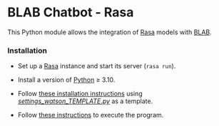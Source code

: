 # BLAB Chatbot - Rasa

This Python module allows the integration of [Rasa](https://cloud.ibm.com/apidocs/assistant-v2)
models with
[BLAB](../../../blab-controller).

### Installation

- Set up a [Rasa](https://rasa.com/docs/rasa/installation/environment-set-up) instance
  and start its server (`rasa run`).

- Install a version of
  [Python](https://www.python.org/downloads/release/python-3100/) ≥ 3.10.

- Follow [these installation instructions](../../../blab-chatbot-bot-client/blob/main/INSTALL.md)
  using [*settings_watson_TEMPLATE.py*](settings_rasa_TEMPLATE.py) as a template.

- Follow [these instructions](../../../blab-chatbot-bot-client/blob/main/RUN.md) to execute the
  program.
